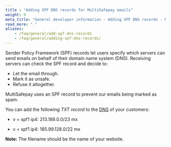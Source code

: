 ```yaml
---
title : "Adding SPF DNS records for MultiSafepay emails"
weight: 9
meta_title: "General developer information - Adding SPF DNS records - MultiSafepay Docs"
read_more: "."
aliases:
    - /faq/general/add-spf-dns-records
    - /faq/general/adding-spf-dns-records/
---
```


Sender Policy Framework (SPF) records let users specify which servers can send emails on behalf of their domain name system (DNS). Receiving servers can check the SPF record and decide to:

- Let the email through.
- Mark it as unsafe.
- Refuse it altogether.

MultiSafepay uses an SPF record to prevent our emails being marked as spam.

You can add the following _TXT record_ to the [DNS](https://nl.wikipedia.org/wiki/Domain_Name_System) of your customers:

- v = spf1 ip4: 213.189.0.0/23 mx

- v = spf1 ip4: 185.99.128.0/22 mx

**Note:** The filename should be the name of your website.
